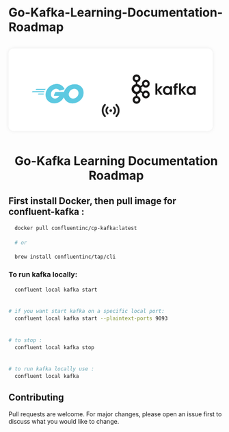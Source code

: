 # Go-Kafka-Learning-Documentation-Roadmap

<p align="center" style="
  background-color: white;
  border-radius: 12px;
  padding: 20px 40px;
  display: inline-block;
  box-shadow: 0 0 10px rgba(0,0,0,0.08);
">
  <img src="assets/golang.svg" alt="Golang" style="width:150px; margin-right:20px;">
  <img src="assets/live.svg" alt="Event Stream" style="width:50px; margin-right:20px;">
  <img src="assets/kafka.svg" alt="Kafka" style="width:150px;">
</p>

<h1 align="center">Go-Kafka Learning Documentation Roadmap</h1>



## First install Docker, then pull image for confluent-kafka :

```bash
  docker pull confluentinc/cp-kafka:latest

  # or

  brew install confluentinc/tap/cli
```

### To run kafka locally:

```bash
  confluent local kafka start


# if you want start kafka on a specific local port:
  confluent local kafka start --plaintext-ports 9093


# to stop :
  confluent local kafka stop


# to run kafka locally use :
  confluent local kafka

```



## Contributing

Pull requests are welcome. For major changes, please open an issue first
to discuss what you would like to change.
